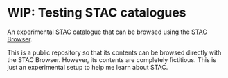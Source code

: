 # WIP: Testing STAC catalogues

An experimental [STAC](https://stacspec.org/) catalogue that can be browsed using the [STAC Browser](https://github.com/radiantearth/stac-browser).

This is a public repository so that its contents can be browsed directly with the STAC Browser. However, its contents are completely fictitious. This is just an experimental setup to help me learn about STAC.
